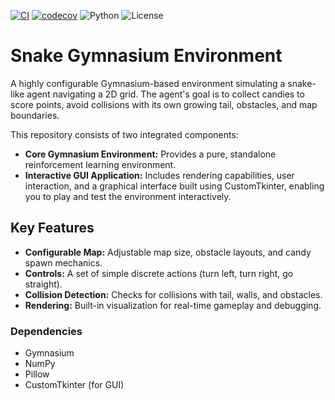 [![CI](https://github.com/Poranny/Sssnake/actions/workflows/ci.yml/badge.svg)](https://github.com/Poranny/Sssnake/actions) [![codecov](https://codecov.io/gh/Poranny/Sssnake/graph/badge.svg?token=4ZCZJ67Y1Z)](https://codecov.io/gh/Poranny/Sssnake) ![Python](https://img.shields.io/badge/python-3.13%2B-blue.svg)
 ![License](https://img.shields.io/github/license/Poranny/Sssnake)

# Snake Gymnasium Environment

A highly configurable Gymnasium-based environment simulating a snake-like agent navigating a 2D grid. The agent's goal is to collect candies to score points, avoid collisions with its own growing tail, obstacles, and map boundaries.

This repository consists of two integrated components:

- **Core Gymnasium Environment:** Provides a pure, standalone reinforcement learning environment.
- **Interactive GUI Application:** Includes rendering capabilities, user interaction, and a graphical interface built using CustomTkinter, enabling you to play and test the environment interactively.

## Key Features

- **Configurable Map:** Adjustable map size, obstacle layouts, and candy spawn mechanics.
- **Controls:** A set of simple discrete actions (turn left, turn right, go straight).
- **Collision Detection:** Checks for collisions with tail, walls, and obstacles.
- **Rendering:** Built-in visualization for real-time gameplay and debugging.

### Dependencies
- Gymnasium
- NumPy
- Pillow
- CustomTkinter (for GUI)
